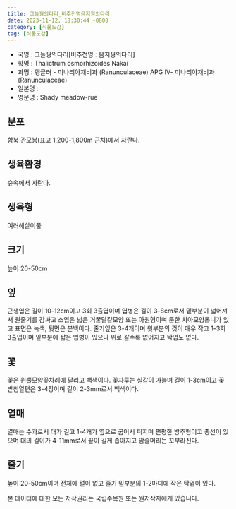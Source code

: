 ```yaml
---
title: 그늘꿩의다리_비추천명음지꿩의다리
date: 2023-11-12, 18:30:44 +0800
category: [식물도감]
tag: [식물도감]
---
```




- 국명 : 그늘꿩의다리[비추천명 : 음지꿩의다리]
- 학명 : Thalictrum osmorhizoides Nakai
- 과명 : 앵글러 - 미나리아재비과 (Ranunculaceae) APG Ⅳ- 미나리아재비과 (Ranunculaceae)
- 일본명 : 
- 영문명 : Shady meadow-rue


## 분포
함북 관모봉(표고 1,200-1,800m 근처)에서 자란다.
## 생육환경
숲속에서 자란다.
## 생육형
여러해살이풀
## 크기
높이 20-50cm
## 잎
근생엽은 길이 10-12cm이고 3회 3출엽이며 엽병은 길이 3-8cm로서 밑부분이 넓어져서 원줄기를 감싸고 소엽은 넓은 거꿀달걀모양 또는 아원형이며 둔한 치아모양톱니가 있고 표면은 녹색, 뒷면은 분백이다. 줄기잎은 3-4개이며 윗부분의 것이 매우 작고 1-3회 3출엽이며 밑부분에 짧은 엽병이 있으나 위로 갈수록 없어지고 탁엽도 없다.
## 꽃
꽃은 원뿔모양꽃차례에 달리고 백색이다. 꽃자루는 실같이 가늘며 길이 1-3cm이고 꽃받침열편은 3-4장이며 길이 2-3mm로서 백색이다.
## 열매
열매는 수과로서 대가 길고 1-4개가 옆으로 굽어서 퍼지며 편평한 방추형이고 종선이 있으며 대의 길이가 4-11mm로서 끝이 길게 좁아지고 암술머리는 꼬부라진다.
## 줄기
높이 20-50cm이며 전체에 털이 없고 줄기 밑부분의 1-2마디에 작은 탁엽이 있다.






본 데이터에 대한 모든 저작권리는 국립수목원 또는 원저작자에게 있습니다.
